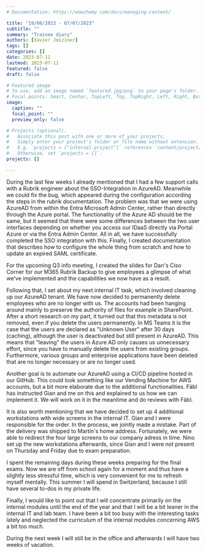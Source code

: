 ```yaml
---
# Documentation: https://wowchemy.com/docs/managing-content/

title: "19/06/2023 - 07/07/2023"
subtitle: ""
summary: "Trainee diary"
authors: [Xavier Jeiziner]
tags: []
categories: []
date: 2023-07-11
lastmod: 2023-07-11
featured: false
draft: false

# Featured image
# To use, add an image named `featured.jpg/png` to your page's folder.
# Focal points: Smart, Center, TopLeft, Top, TopRight, Left, Right, BottomLeft, Bottom, BottomRight.
image:
  caption: ""
  focal_point: ""
  preview_only: false

# Projects (optional).
#   Associate this post with one or more of your projects.
#   Simply enter your project's folder or file name without extension.
#   E.g. `projects = ["internal-project"]` references `content/project/deep-learning/index.md`.
#   Otherwise, set `projects = []`.
projects: []

---
```


During the last few weeks I already mentioned that I had a few support calls with a Rubrik engineer about the SSO-Integration in AzureAD. Meanwhile we could fix the bug, which appeared during the configuration according the steps in the rubrik documentation. The problem was that we were using AzureAD from within the Entra Microsoft Admin Center, rather than directly through the Azure portal. The functionality of the Azure AD should be the same, but it seemed that there were some differences between the two user interfaces depending on whether you access our IDaaS directly via Portal Azure or via the Entra Admin Center. All in all, we have successfully completed the SSO integration with this. Finally, I created documentation that describes how to configure the whole thing from scratch and how to update an expired SAML certificate.

For the upcoming Q3 info meeting, I created the slides for Dan's Ciso Corner for our M365 Rubrik Backup to give employees a glimpse of what we've implemented and the capabilities we now have as a result.

Following that, I set about my next internal IT task, which involved cleaning up our AzureAD tenant. We have now decided to permanently delete employees who are no longer with us. The accounts had been hanging around mainly to preserve the authority of files for example in SharePoint. After a short research on my part, it turned out that this metadata is not removed, even if you delete the users permanently. In MS Teams it is the case that the users are declared as "Unknown User" after 30 days (caching), although the user is deactivated but still present in AzureAD. This means that "leaving" the users in Azure AD only causes us unnecessary effort, since you have to manually delete the users from existing groups. Furthermore, various groups and enterprise applications have been deleted that are no longer necessary or are no longer used.

Another goal is to automate our AzureAD using a CI/CD pipeline hosted in our GitHub. This could look something like our Vending Machine for AWS accounts, but a bit more elaborate due to the additional functionalities. Fäbl has instructed Gian and me on this and explained to us how we can implement it. We will work on it in the meantime and do reviews with Fäbl.

It is also worth mentioning that we have decided to set up 4 additional workstations with wide screens in the internal IT. Gian and I were responsible for the order. In the process, we jointly made a mistake. Part of the delivery was shipped to Martin's home address. Fortunately, we were able to redirect the four large screens to our company adress in time. Nino set up the new workstations afterwards, since Gian and I were not present on Thursday and Friday due to exam preparation.

I spent the remaining days during these weeks preparing for the final exams. Now we are off from school again for a moment and thus have a slightly less stressful time, which is very convenient for me to refresh myself mentally. This summer I will spend in Switzerland, because I still have several to-dos in my private life.

Finally, I would like to point out that I will concentrate primarily on the internal modules until the end of the year and that I will be a bit leaner in the internal IT and lab team. I have been a bit too busy with the interesting tasks lately and neglected the curriculum of the internal modules concerning AWS a bit too much.

During the next week I will still be in the office and afterwards I will have two weeks of vacation.

</p><br>
<p></p>
